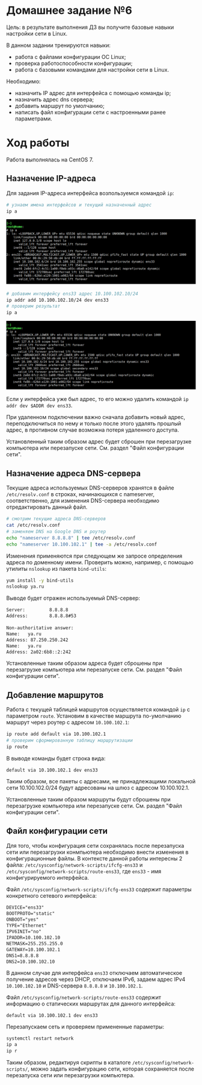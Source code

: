 # Домашнее задание №6

Цель: в результате выполнения ДЗ вы получите базовые навыки настройки сети в Linux.

В данном задании тренируются навыки:

- работа с файлами конфигурации ОС Linux;
- проверка работоспособности конфигурации;
- работа с базовыми командами для настройки сети в Linux.

Необходимо:

- назначить IP адрес для интерфейса с помощью команды ip;
- назначить адрес dns сервера;
- добавить маршрут по умолчанию;
- написать файл конфигурации сети с настроенными ранее параметрами.

# Ход работы

Работа выполнялась на CentOS 7.

## Назначение IP-адреса

Для задания IP-адреса интерфейса возпользуемся командой `ip`:

```bash
# узнаем имена интерфейсов и текущий назначенный адрес
ip a
```
![](img/ip_a_current.png)

```bash
# добавим интерфейсу ens33 адрес 10.100.102.10/24
ip addr add 10.100.102.10/24 dev ens33
# проверим результат
ip a
```
![](img/ip_a_secondary.png)

Если у интерфейса уже был адрес, то его можно удалить командой `ip addr dev $ADDR dev ens33`.

При удаленном подключении важно сначала добавить новый адрес, переподключиться по нему и только после этого удалять прошлый адрес, в противном случае возможна потеря удаленного доступа.

Установленный таким образом адрес будет сброшен при перезагрузке компьютера или перезапуске сети. См. раздел "Файл конфигурации сети".

## Назначение адреса DNS-сервера

Текущие адреса используемых DNS-серверов хранятся в файле `/etc/resolv.conf` в строках, начинающихся с nameserver, соответственно, для изменения DNS-сервера необходимо отредактировать данный файл.

```bash
# смотрим текущие адреса DNS-серверов
cat /etc/resolv.conf
# заменяем DNS на Google DNS и роутер
echo "nameserver 8.8.8.8" | tee /etc/resolv.conf
echo "nameserver 10.100.102.1" | tee -a /etc/resolv.conf
```

Изменения применяются при следующем же запросе определения адреса по доменному имени. Проверить можно, например, с помощью утилиты `nslookup` из пакета `bind-utils`:

```bash
yum install -y bind-utils
nslookup ya.ru
```

Выводе будет отражен используемый DNS-сервер:

```
Server:         8.8.8.8
Address:        8.8.8.8#53

Non-authoritative answer:
Name:   ya.ru
Address: 87.250.250.242
Name:   ya.ru
Address: 2a02:6b8::2:242
```

Установленные таким образом адреса будет сброшены при перезагрузке компьютера или перезапуске сети. См. раздел "Файл конфигурации сети".

## Добавление маршрутов

Работа с текущей таблицей маршрутов осуществляется командой `ip` с параметром `route`. Установим в качестве маршрута по-умолчанию маршрут через роутер с адресом `10.100.102.1`:

```bash
ip route add default via 10.100.102.1
# проверим сформированную таблицу маршрутизации
ip route
```

В выводе команды будет строка вида:

```
default via 10.100.102.1 dev ens33
```

Таким образом, все пакеты с адресами, не принадлежащими локальной сети 10.100.102.0/24 будут адресованы на шлюз с адресом 10.100.102.1.

Установленные таким образом маршруты будут сброшены при перезагрузке компьютера или перезапуске сети. См. раздел "Файл конфигурации сети".

## Файл конфигурации сети

Для того, чтобы конфигурация сети сохранялась после перезапуска сети или перезагрузки конмпьютера необходимо внести изменения в конфигурационные файлы. В контексте данной работы интересны 2 файла: `/etc/sysconfig/network-scripts/ifcfg-ens33` и `/etc/sysconfig/network-scripts/route-ens33`, где `ens33` - имя конфигурируемого интерфейса.

Файл `/etc/sysconfig/network-scripts/ifcfg-ens33` содержит параметры конкретного сетевого интерфейса:

```
DEVICE="ens33"
BOOTPROTO="static"
ONBOOT="yes"
TYPE="Ethernet"
IPV6INIT="no"
IPADDR=10.100.102.10
NETMASK=255.255.255.0
GATEWAY=10.100.102.1
DNS1=8.8.8.8
DNS2=10.100.102.10
```

В данном случае для интерфейса `ens33` отключаем автоматическое получение адресов через DHCP, отключаем IPv6, задаем адрес IPv4 `10.100.102.10` и DNS-сервера `8.8.8.8` и `10.100.102.1`.

Файл `/etc/sysconfig/network-scripts/route-ens33` содержит информацию о статических маршрутах для данного интерфейса:

```
default via 10.100.102.1 dev ens33
```

Перезапускаем сеть и проверяем примененные параметры:

```bash
systemctl restart network
ip a
ip r
```

Таким образом, редактируя скрипты в каталоге `/etc/sysconfig/network-scripts/`, можно задать конфигурацию сети, которая сохраняется после перезапуска сети или перезагрузки компьютера.
